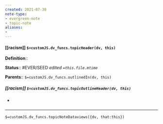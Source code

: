 ```yaml
---
created: 2021-07-30
note-type: 
- evergreen-note
- topic-note
aliases:
- 
---
```

 
#### [[racism]] `$=customJS.dv_funcs.topicHeader(dv, this)`

  
**Definition**::

**Status**:: #EVER/SEED 
*edited `=this.file.mtime`*

**Parents**:: 
`$=customJS.dv_funcs.outlinedIn(dv, this)`

##### [[racism]] `$=customJS.dv_funcs.topicOutlineHeader(dv, this)`
- 

### <hr class="dataviews"/>

`$=customJS.dv_funcs.topicNoteDataviews({dv, that:this})`


